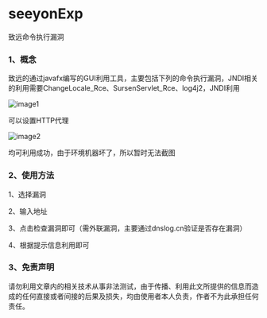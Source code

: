 # seeyonExp
致远命令执行漏洞
### 1、概念

致远的通过javafx编写的GUI利用工具，主要包括下列的命令执行漏洞，JNDI相关的利用需要ChangeLocale_Rce、SursenServlet_Rce、log4j2，JNDI利用

![image1](https://github.com/kai1025/seeyonExp/blob/main/image-20230205213148579.png)

可以设置HTTP代理

![image2](https://github.com/kai1025/seeyonExp/blob/main/image-20230205213651891.png)

均可利用成功，由于环境机器坏了，所以暂时无法截图

### 2、使用方法

1、选择漏洞

2、输入地址

3、点击检查漏洞即可（需外联漏洞，主要通过dnslog.cn验证是否存在漏洞）

4、根据提示信息利用即可


### 3、免责声明

请勿利用文章内的相关技术从事非法测试，由于传播、利用此文所提供的信息而造成的任何直接或者间接的后果及损失，均由使用者本人负责，作者不为此承担任何责任。
